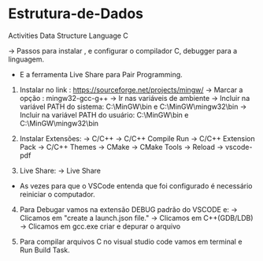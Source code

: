 # Estrutura-de-Dados
Activities Data Structure Language C


-> Passos para instalar , e configurar o compilador C, debugger para a linguagem.
*  E a ferramenta Live Share para Pair Programming.

1) Instalar no link : https://sourceforge.net/projects/mingw/
-> Marcar a opção : mingw32-gcc-g++
-> Ir nas variáveis de ambiente
-> Incluir na variável PATH do sistema: C:\MinGW\bin e C:\MinGW\mingw32\bin
-> Incluir na variável PATH do usuário: C:\MinGW\bin e C:\MinGW\mingw32\bin

2) Instalar Extensões:
-> C/C++
-> C/C++ Compile Run
-> C/C++ Extension Pack
-> C/C++ Themes
-> CMake
-> CMake Tools
-> Reload
-> vscode-pdf

3) Live Share:
-> Live Share

* As vezes para que o VSCode entenda que foi configurado é necessário reiniciar o computador.

4) Para Debugar vamos na extensão DEBUG padrão do VSCODE e:
-> Clicamos em "create a launch.json file."
-> Clicamos em C++(GDB/LDB)
-> Clicamos em gcc.exe criar e depurar o arquivo


5) Para compilar arquivos C no visual studio code vamos em terminal e Run Build Task.
